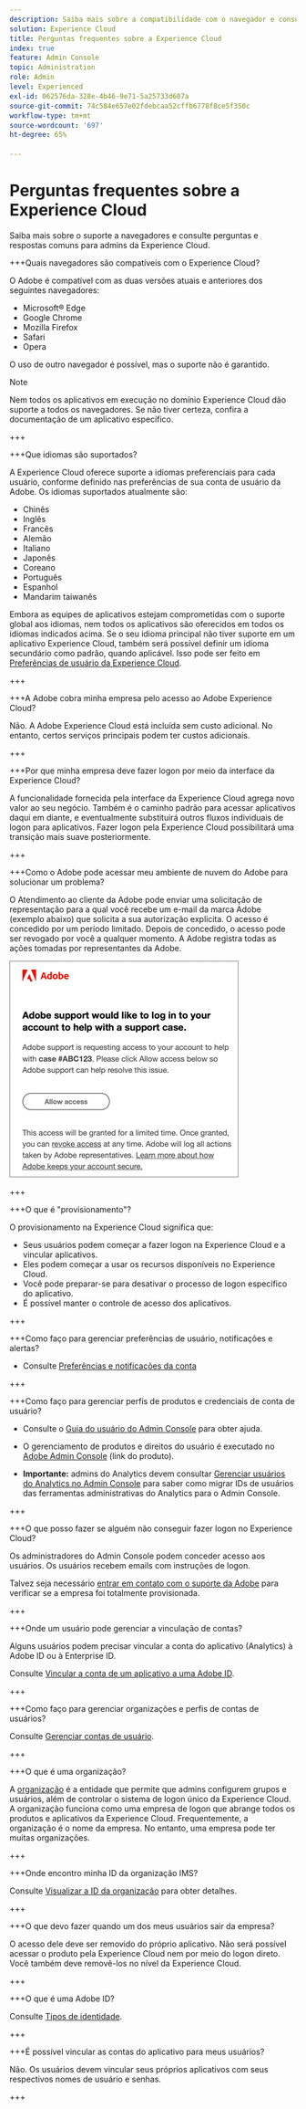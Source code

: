 ```yaml
---
description: Saiba mais sobre a compatibilidade com o navegador e consulte perguntas e respostas comuns para administradores na Adobe Experience Cloud.
solution: Experience Cloud
title: Perguntas frequentes sobre a Experience Cloud
index: true
feature: Admin Console
topic: Administration
role: Admin
level: Experienced
exl-id: 062576da-328e-4b46-9e71-5a25733d607a
source-git-commit: 74c584e657e02fdebcaa52cffb6778f8ce5f350c
workflow-type: tm+mt
source-wordcount: '697'
ht-degree: 65%

---
```


# Perguntas frequentes sobre a Experience Cloud

Saiba mais sobre o suporte a navegadores e consulte perguntas e respostas comuns para admins da Experience Cloud.

+++Quais navegadores são compatíveis com o Experience Cloud?

O Adobe é compatível com as duas versões atuais e anteriores dos seguintes navegadores:

* Microsoft® Edge
* Google Chrome
* Mozilla Firefox
* Safari
* Opera

O uso de outro navegador é possível, mas o suporte não é garantido.

>[!NOTE]
>
>Nem todos os aplicativos em execução no domínio Experience Cloud dão suporte a todos os navegadores. Se não tiver certeza, confira a documentação de um aplicativo específico.

+++

+++Que idiomas são suportados?

A Experience Cloud oferece suporte a idiomas preferenciais para cada usuário, conforme definido nas preferências de sua conta de usuário da Adobe. Os idiomas suportados atualmente são:

* Chinês
* Inglês
* Francês
* Alemão
* Italiano
* Japonês
* Coreano
* Português
* Espanhol
* Mandarim taiwanês

Embora as equipes de aplicativos estejam comprometidas com o suporte global aos idiomas, nem todos os aplicativos são oferecidos em todos os idiomas indicados acima. Se o seu idioma principal não tiver suporte em um aplicativo Experience Cloud, também será possível definir um idioma secundário como padrão, quando aplicável. Isso pode ser feito em [Preferências de usuário da Experience Cloud](https://experience.adobe.com/preferences).

+++

+++A Adobe cobra minha empresa pelo acesso ao Adobe Experience Cloud?

Não. A Adobe Experience Cloud está incluída sem custo adicional. No entanto, certos serviços principais podem ter custos adicionais.

+++

+++Por que minha empresa deve fazer logon por meio da interface da Experience Cloud?

A funcionalidade fornecida pela interface da Experience Cloud agrega novo valor ao seu negócio. Também é o caminho padrão para acessar aplicativos daqui em diante, e eventualmente substituirá outros fluxos individuais de logon para aplicativos. Fazer logon pela Experience Cloud possibilitará uma transição mais suave posteriormente.

+++

+++Como o Adobe pode acessar meu ambiente de nuvem do Adobe para solucionar um problema?

O Atendimento ao cliente da Adobe pode enviar uma solicitação de representação para a qual você recebe um e-mail da marca Adobe (exemplo abaixo) que solicita a sua autorização explícita. O acesso é concedido por um período limitado. Depois de concedido, o acesso pode ser revogado por você a qualquer momento. A Adobe registra todas as ações tomadas por representantes da Adobe.

![Caso de suporte da Adobe](../assets/support-email.png)

+++

+++O que é &quot;provisionamento&quot;?

O provisionamento na Experience Cloud significa que:

* Seus usuários podem começar a fazer logon na Experience Cloud e a vincular aplicativos.
* Eles podem começar a usar os recursos disponíveis no Experience Cloud.
* Você pode preparar-se para desativar o processo de logon específico do aplicativo.
* É possível manter o controle de acesso dos aplicativos.

+++

+++Como faço para gerenciar preferências de usuário, notificações e alertas?

* Consulte [Preferências e notificações da conta](/help/interface/features/account-preferences.md)

+++

+++Como faço para gerenciar perfis de produtos e credenciais de conta de usuário?

* Consulte o [Guia do usuário do Admin Console](https://helpx.adobe.com/br/enterprise/admin-guide.html) para obter ajuda.

* O gerenciamento de produtos e direitos do usuário é executado no [Adobe Admin Console](https://adminconsole.adobe.com/enterprise) (link do produto).

* **Importante:** admins do Analytics devem consultar [Gerenciar usuários do Analytics no Admin Console](https://experienceleague.adobe.com/docs/analytics/admin/user-product-management/migrate-users/c-migration-tool.html?lang=pt-BR) para saber como migrar IDs de usuários das ferramentas administrativas do Analytics para o Admin Console.

+++

+++O que posso fazer se alguém não conseguir fazer logon no Experience Cloud?

Os administradores do Admin Console podem conceder acesso aos usuários. Os usuários recebem emails com instruções de logon.

Talvez seja necessário [entrar em contato com o suporte da Adobe](https://experienceleague.adobe.com/pt-br?support-solution=General&lang=pt-BR#support) para verificar se a empresa foi totalmente provisionada.

+++

+++Onde um usuário pode gerenciar a vinculação de contas?

Alguns usuários podem precisar vincular a conta do aplicativo (Analytics) à Adobe ID ou à Enterprise ID.

Consulte [Vincular a conta de um aplicativo a uma Adobe ID](../administration/organizations.md).

+++

+++Como faço para gerenciar organizações e perfis de contas de usuários?

Consulte [Gerenciar contas de usuário](../administration/organizations.md).

+++

+++O que é uma organização?

A [organização](../administration/organizations.md) é a entidade que permite que admins configurem grupos e usuários, além de controlar o sistema de logon único da Experience Cloud. A organização funciona como uma empresa de logon que abrange todos os produtos e aplicativos da Experience Cloud. Frequentemente, a organização é o nome da empresa. No entanto, uma empresa pode ter muitas organizações.

+++

+++Onde encontro minha ID da organização IMS?

Consulte [Visualizar a ID da organização](../administration/organizations.md) para obter detalhes.

+++

+++O que devo fazer quando um dos meus usuários sair da empresa?

O acesso dele deve ser removido do próprio aplicativo. Não será possível acessar o produto pela Experience Cloud nem por meio do logon direto. Você também deve removê-los no nível da Experience Cloud.

+++

+++O que é uma Adobe ID?

Consulte [Tipos de identidade](https://helpx.adobe.com/br/enterprise/using/identity.html).

+++

+++É possível vincular as contas do aplicativo para meus usuários?

Não. Os usuários devem vincular seus próprios aplicativos com seus respectivos nomes de usuário e senhas.

+++
